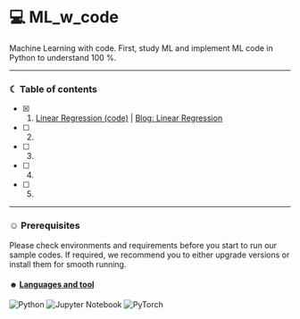 # 💻 ML_w_code
Machine Learning with code. First, study ML and implement ML code in Python to understand 100 %. 


-----------------------------------------------------------------------
### ☾ Table of contents
- [x] 01. [Linear Regression (code)](https://github.com/soyounson/ML_w_code/blob/main/01_Linear_Regression/09_MML_Linear_regression.ipynb) | [Blog: Linear Regression](https://soyounson.github.io/MML-RL/)
- [ ] 02. 
- [ ] 03. 
- [ ] 04. 
- [ ] 05. 
-----------------------------------------------------------------------

### ☺︎ Prerequisites
Please check environments and requirements before you start to run our sample codes. If required, we recommend you to either upgrade versions or install them for smooth running.


#### ☻ [Languages and tool](https://github.com/Ileriayo/markdown-badges)
![Python](https://img.shields.io/badge/python-3670A0?style=for-the-badge&logo=python&logoColor=ffdd54)
![Jupyter Notebook](https://img.shields.io/badge/jupyter-%23FA0F00.svg?style=for-the-badge&logo=jupyter&logoColor=white)
![PyTorch](https://img.shields.io/badge/PyTorch-%23EE4C2C.svg?style=for-the-badge&logo=PyTorch&logoColor=white)

